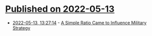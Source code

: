 # [Published on 2022-05-13](index.md)

* [2022-05-13, 13:27:14](https://news.ycombinator.com/item?id=31367302) - [A Simple Ratio Came to Influence Military Strategy](https://www.wsj.com/articles/how-a-simple-ratio-came-to-influence-military-strategy-11652434202)
